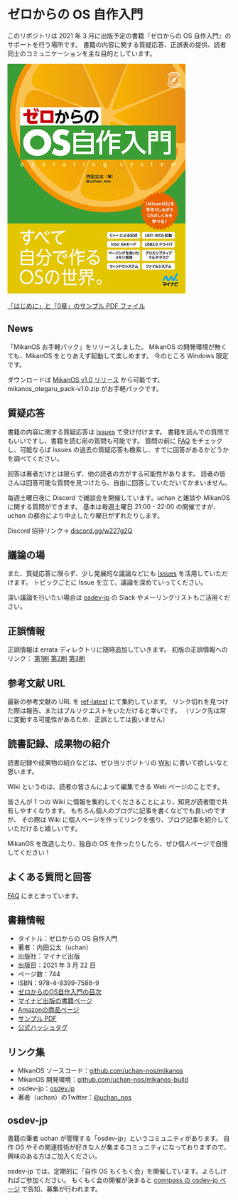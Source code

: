 # ゼロからの OS 自作入門

このリポジトリは 2021 年 3 月に出版予定の書籍『ゼロからの OS 自作入門』のサポートを行う場所です。
書籍の内容に関する質疑応答、正誤表の提供、読者同士のコミュニケーションを主な目的としています。

[![表紙画像](./book-cover-mini.png)](./book-cover.png)

[「はじめに」と「0章」のサンプル PDF ファイル](./book-sample.pdf)

## News

「MikanOS お手軽パック」をリリースしました。
MikanOS の開発環境が無くても、MikanOS をとりあえず起動して楽しめます。
今のところ Windows 限定です。

ダウンロードは [MikanOS v1.0 リリース](https://github.com/uchan-nos/mikanos/releases/tag/v1.0) から可能です。
mikanos_otegaru_pack-v1.0.zip がお手軽パックです。

## 質疑応答

書籍の内容に関する質疑応答は [Issues](https://github.com/uchan-nos/os-from-zero/issues) で受け付けます。
書籍を読んでの質問でもいいですし、書籍を読む前の質問も可能です。
質問の前に [FAQ](./faq.md) をチェックし、可能ならば Issues の過去の質疑応答も検索し、すでに回答があるかどうかを調べてください。

回答は著者だけとは限らず、他の読者の方がする可能性があります。
読者の皆さんは回答可能な質問を見つけたら、自由に回答していただいてかまいません。

毎週土曜日夜に Discord で雑談会を開催しています。uchan と雑談や MikanOS に関する質問ができます。
基本は毎週土曜日 21:00 - 22:00 の開催ですが、uchan の都合により中止したり曜日がずれたりします。

Discord 招待リンク→ [discord.gg/w227g2Q](https://discord.gg/w227g2Q)

## 議論の場

また、質疑応答に限らず、少し発展的な議論などにも [Issues](https://github.com/uchan-nos/os-from-zero/issues) を活用していただけます。
トピックごとに Issue を立て、議論を深めていってください。

深い議論を行いたい場合は [osdev-jp](https://osdev.jp/) の Slack やメーリングリストもご活用ください。

## 正誤情報

正誤情報は errata ディレクトリに随時追加していきます。
初版の正誤情報へのリンク： [第1刷](./errata/first_1suri.md) [第2刷](./errata/first_2suri.md) [第3刷](./errata/first_3suri.md)

## 参考文献 URL

最新の参考文献の URL を [ref-latest](./ref-latest.md) にて集約しています。
リンク切れを見つけた際は報告、またはプルリクエストをいただけると幸いです。
（リンク先は常に変動する可能性があるため、正誤としては扱いません）

## 読書記録、成果物の紹介

読書記録や成果物の紹介などは、ぜひ当リポジトリの [Wiki](https://github.com/uchan-nos/os-from-zero/wiki) に書いて欲しいなと思います。

Wiki というのは、読者の皆さんによって編集できる Web ページのことです。

皆さんが 1 つの Wiki に情報を集約してくださることにより、知見が読者間で共有しやすくなります。
もちろん個人のブログに記事を書くなどでも良いのですが、
その際は Wiki に個人ページを作ってリンクを張り、ブログ記事を紹介していただけると嬉しいです。

MikanOS を改造したり、独自の OS を作ったりしたら、ぜひ個人ページで自慢してください！

## よくある質問と回答

[FAQ](./faq.md) にまとまっています。

## 書籍情報

- タイトル：ゼロからの OS 自作入門
- 著者：内田公太（uchan）
- 出版社：マイナビ出版
- 出版日：2021 年 3 月 22 日
- ページ数：744
- ISBN：978-4-8399-7586-9
- [ゼロからのOS自作入門の目次](./toc.md)
- [マイナビ出版の書籍ページ](https://book.mynavi.jp/ec/products/detail/id=121220)
- [Amazonの商品ページ](https://amzn.to/2ZNwQtn)
- [サンプル PDF](./book-sample.pdf)
- [公式ハッシュタグ](https://twitter.com/hashtag/%E3%82%BC%E3%83%AD%E3%81%8B%E3%82%89%E3%81%AEOS%E8%87%AA%E4%BD%9C%E5%85%A5%E9%96%80)

## リンク集

- MikanOS ソースコード：[github.com/uchan-nos/mikanos](https://github.com/uchan-nos/mikanos)
- MikanOS 開発環境：[github.com/uchan-nos/mikanos-build](https://github.com/uchan-nos/mikanos-build)
- osdev-jp：[osdev.jp](https://osdev.jp/)
- 著者（uchan）のTwitter：[@uchan_nos](https://twitter.com/uchan_nos)

## osdev-jp

書籍の筆者 uchan が管理する「osdev-jp」というコミュニティがあります。
自作 OS やその関連技術が好きな人が集まるコミュニティになっておりますので、興味のある方はご加入ください。

osdev-jp では、定期的に「自作 OS もくもく会」を開催しています。よろしければご参加ください。
もくもく会の開催が決まると [connpass の osdev-jp ページ](https://osdev-jp.connpass.com/) で告知、募集が行われます。
